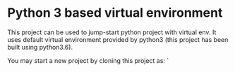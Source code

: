 # Python 3 based virtual environment

This project can be used to jump-start python project with virtual env. It uses default virtual environment provided by python3 (this project has been built using python3.6).


You may start a new project by cloning this project as:
`

